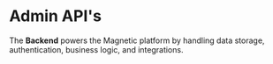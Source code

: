 # Admin API's

The **Backend** powers the Magnetic platform by handling data storage, authentication, business logic, and integrations.
